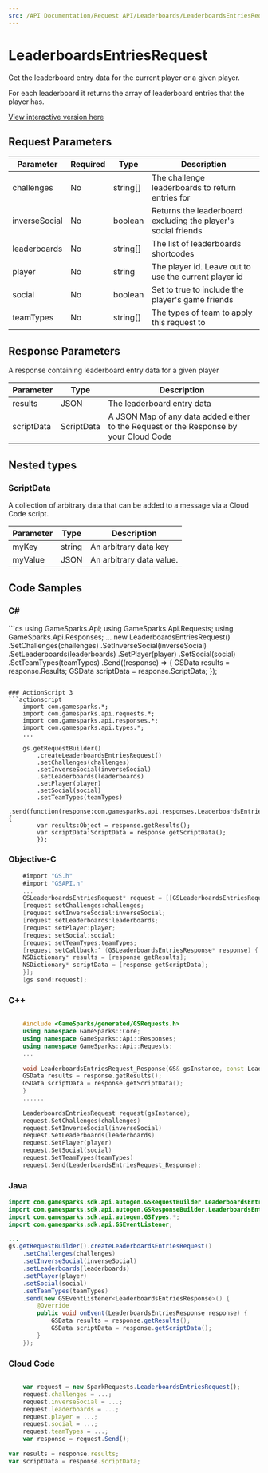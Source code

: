 ```yaml
---
src: /API Documentation/Request API/Leaderboards/LeaderboardsEntriesRequest.md
---
```


# LeaderboardsEntriesRequest


Get the leaderboard entry data for the current player or a given player.

For each leaderboard it returns the array of leaderboard entries that the player has.


<a href="https://api.gamesparks.net/#leaderboardsentriesrequest" target="_gsapi">View interactive version here</a>

## Request Parameters

Parameter | Required | Type | Description
--------- | -------- | ---- | -----------
challenges | No | string[] | The challenge leaderboards to return entries for
inverseSocial | No | boolean | Returns the leaderboard excluding the player's social friends
leaderboards | No | string[] | The list of leaderboards shortcodes
player | No | string | The player id. Leave out to use the current player id
social | No | boolean | Set to true to include the player's game friends
teamTypes | No | string[] | The types of team to apply this request to

## Response Parameters


A response containing leaderboard entry data for a given player

Parameter | Type | Description
--------- | ---- | -----------
results | JSON | The leaderboard entry data
scriptData | ScriptData | A JSON Map of any data added either to the Request or the Response by your Cloud Code

## Nested types

### ScriptData

A collection of arbitrary data that can be added to a message via a Cloud Code script.

Parameter | Type | Description
--------- | ---- | -----------
myKey | string | An arbitrary data key
myValue | JSON | An arbitrary data value.


## Code Samples

<h3>C#</h3>
```cs
	using GameSparks.Api;
	using GameSparks.Api.Requests;
	using GameSparks.Api.Responses;
	...
	new LeaderboardsEntriesRequest()
		.SetChallenges(challenges)
		.SetInverseSocial(inverseSocial)
		.SetLeaderboards(leaderboards)
		.SetPlayer(player)
		.SetSocial(social)
		.SetTeamTypes(teamTypes)
		.Send((response) => {
		GSData results = response.Results; 
		GSData scriptData = response.ScriptData; 
		});

```

### ActionScript 3
```actionscript
	import com.gamesparks.*;
	import com.gamesparks.api.requests.*;
	import com.gamesparks.api.responses.*;
	import com.gamesparks.api.types.*;
	...
	
	gs.getRequestBuilder()
	    .createLeaderboardsEntriesRequest()
		.setChallenges(challenges)
		.setInverseSocial(inverseSocial)
		.setLeaderboards(leaderboards)
		.setPlayer(player)
		.setSocial(social)
		.setTeamTypes(teamTypes)
		.send(function(response:com.gamesparks.api.responses.LeaderboardsEntriesResponse):void {
		var results:Object = response.getResults(); 
		var scriptData:ScriptData = response.getScriptData(); 
		});

```

### Objective-C
```objectivec
	#import "GS.h"
	#import "GSAPI.h"
	...
	GSLeaderboardsEntriesRequest* request = [[GSLeaderboardsEntriesRequest alloc] init];
	[request setChallenges:challenges;
	[request setInverseSocial:inverseSocial;
	[request setLeaderboards:leaderboards;
	[request setPlayer:player;
	[request setSocial:social;
	[request setTeamTypes:teamTypes;
	[request setCallback:^ (GSLeaderboardsEntriesResponse* response) {
	NSDictionary* results = [response getResults]; 
	NSDictionary* scriptData = [response getScriptData]; 
	}];
	[gs send:request];

```

### C++
```cpp

	#include <GameSparks/generated/GSRequests.h>
	using namespace GameSparks::Core;
	using namespace GameSparks::Api::Responses;
	using namespace GameSparks::Api::Requests;
	...
	
	void LeaderboardsEntriesRequest_Response(GS& gsInstance, const LeaderboardsEntriesResponse& response) {
	GSData results = response.getResults(); 
	GSData scriptData = response.getScriptData(); 
	}
	......
	
	LeaderboardsEntriesRequest request(gsInstance);
	request.SetChallenges(challenges)
	request.SetInverseSocial(inverseSocial)
	request.SetLeaderboards(leaderboards)
	request.SetPlayer(player)
	request.SetSocial(social)
	request.SetTeamTypes(teamTypes)
	request.Send(LeaderboardsEntriesRequest_Response);
```

### Java
```java
import com.gamesparks.sdk.api.autogen.GSRequestBuilder.LeaderboardsEntriesRequest;
import com.gamesparks.sdk.api.autogen.GSResponseBuilder.LeaderboardsEntriesResponse;
import com.gamesparks.sdk.api.autogen.GSTypes.*;
import com.gamesparks.sdk.api.GSEventListener;

...
gs.getRequestBuilder().createLeaderboardsEntriesRequest()
	.setChallenges(challenges)
	.setInverseSocial(inverseSocial)
	.setLeaderboards(leaderboards)
	.setPlayer(player)
	.setSocial(social)
	.setTeamTypes(teamTypes)
	.send(new GSEventListener<LeaderboardsEntriesResponse>() {
		@Override
		public void onEvent(LeaderboardsEntriesResponse response) {
			GSData results = response.getResults(); 
			GSData scriptData = response.getScriptData(); 
		}
	});

```

### Cloud Code
```javascript

	var request = new SparkRequests.LeaderboardsEntriesRequest();
	request.challenges = ...;
	request.inverseSocial = ...;
	request.leaderboards = ...;
	request.player = ...;
	request.social = ...;
	request.teamTypes = ...;
	var response = request.Send();
	
var results = response.results; 
var scriptData = response.scriptData; 
```


